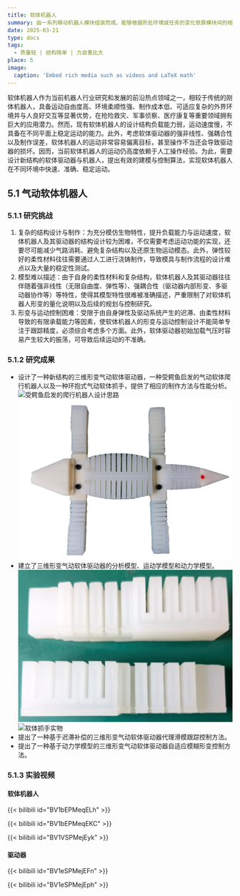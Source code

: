 ```yaml
---
title: 软体机器人
summary: 由一系列移动机器人模块组装而成、能够根据所处环境或任务的变化依靠模块间的相互通信和自主移动重组为另一种适应新环境、新任务构型的机器人.
date: 2025-03-21
type: docs
tags:
  - 质量轻 | 结构简单 | 力自重比大
place: 5
image:
  caption: 'Embed rich media such as videos and LaTeX math'
---
```

软体机器人作为当前机器人行业研究和发展的前沿热点领域之一，相较于传统的刚体机器人，具备运动自由度高、环境柔顺性强、制作成本低、可适应复杂的外界环境并与人良好交互等显著优势，在抢险救灾、军事侦察、医疗康复等重要领域拥有巨大的应用潜力。然而，现有软体机器人的设计结构负载能力弱，运动速度慢，不具备在不同平面上稳定运动的能力。此外，考虑软体驱动器的强非线性、强耦合性以及制作误差，软体机器人的运动非常容易偏离目标，甚至操作不当还会导致驱动器的损坏。因而，当前软体机器人的运动仍高度依赖于人工操作经验。为此，需要设计新结构的软体驱动器与机器人，提出有效的建模与控制算法，实现软体机器人在不同环境中快速、准确、稳定运动。

## 5.1 气动软体机器人

### 5.1.1 研究挑战

1. 复杂的结构设计与制作：为充分模仿生物特性，提升负载能力与运动速度，软体机器人及其驱动器的结构设计较为困难，不仅需要考虑运动功能的实现，还要尽可能减少气路消耗、避免复杂结构以及还原生物运动模态。此外，弹性较好的柔性材料往往需要通过人工进行浇铸制作，导致模具与制作流程的设计难点以及大量的稳定性测试。
2. 模型难以描述：由于自身的柔性材料和复杂结构，软体机器人及其驱动器往往伴随着强非线性（无限自由度、弹性等）、强耦合性（驱动器内部形变、多驱动器协作等）等特性，使得其模型特性很难被准确描述，严重限制了对软体机器人形变的量化说明以及后续的规划与控制研究。
3. 形变与运动控制困难：受限于由自身弹性及驱动系统产生的迟滞、由柔性材料导致的有限承载能力等因素，使软体机器人的形变与运动控制设计不能简单专注于跟踪精度，必须综合考虑多个方面。此外，软体驱动器初始加载气压时容易产生较大的振荡，可导致后续运动的不准确。

### 5.1.2 研究成果

- 设计了一种新结构的三维形变气动软体驱动器，一种受鳄鱼启发的气动软体爬行机器人以及一种环抱式气动软体抓手，提供了相应的制作方法与性能分析。
![受鳄鱼启发的爬行机器人设计思路](受鳄鱼启发的爬行机器人设计思路.png)
![爬行机器人实物](爬行机器人实物.png)
- 建立了三维形变气动软体驱动器的分析模型、运动学模型和动力学模型。
![三维形变气动软体驱动器实物](三维形变气动软体驱动器实物.jpg)
![软体抓手实物](软体抓手实物.png)
- 提出了一种基于迟滞补偿的三维形变气动软体驱动器代理滑模跟踪控制方法。
- 提出了一种基于动力学模型的三维形变气动软体驱动器自适应模糊形变控制方法。

### 5.1.3 实验视频

#### 软体机器人

{{< bilibili id="BV1bEPMeqELh" >}}

{{< bilibili id="BV1bEPMeqEKC" >}}

{{< bilibili id="BV1VSPMejEyk" >}}

#### 驱动器

{{< bilibili id="BV1eSPMejEFn" >}}

{{< bilibili id="BV1eSPMejEph" >}}
